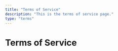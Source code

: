 ```yaml
---
title: "Terms of Service"
description: "This is the terms of service page."
type: "terms"
---
```

# Terms of Service
